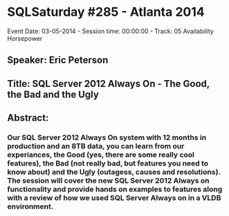 # SQLSaturday #285 - Atlanta 2014
Event Date: 03-05-2014 - Session time: 00:00:00 - Track: 05 Availability Horsepower
## Speaker: Eric Peterson
## Title: SQL Server 2012 Always On - The Good, the Bad and the Ugly
## Abstract:
### Our SQL Server 2012 Always On system with 12 months in production and an 8TB data, you can learn from our experiances, the Good (yes, there are some really cool features), the Bad (not really bad, but features you need to know about) and the Ugly (outagess, causes and resolutions).  The session will cover the new SQL Server 2012 Always on functionality and provide hands on examples to features along with a review of how we used SQL Server Always on in a VLDB environment.   
